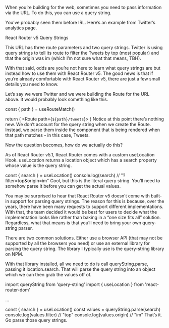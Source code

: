 When you’re building for the web, sometimes you need to pass information via the URL. To do this, you can use a query string.

You’ve probably seen them before IRL. Here’s an example from Twitter’s analytics page.

React Router v5 Query Strings

This URL has three route parameters and two query strings. Twitter is using query strings to tell its route to filter the Tweets by top (most popular) and that the origin was im (which I’m not sure what that means, TBH).

With that said, odds are you’re not here to learn what query strings are but instead how to use them with React Router v5. The good news is that if you’re already comfortable with React Router v5, there are just a few small details you need to know.

Let’s say we were Twitter and we were building the Route for the URL above. It would probably look something like this.

const { path } = useRouteMatch()

return (
  <Route path={`${path}/tweets`}>
    <Tweets />
  </Route>
)
Notice at this point there’s nothing new. We don’t account for the query string when we create the Route. Instead, we parse them inside the component that is being rendered when that path matches - in this case, Tweets.

Now the question becomes, how do we actually do this?

As of React Router v5.1, React Router comes with a custom useLocation Hook. useLocation returns a location object which has a search property whose value is the query string.

const { search } = useLocation()
console.log(search) // "?filter=top&origin=im"
Cool, but this is the literal query string. You’ll need to somehow parse it before you can get the actual values.

You may be surprised to hear that React Router v5 doesn’t come with built-in support for parsing query strings. The reason for this is because, over the years, there have been many requests to support different implementations. With that, the team decided it would be best for users to decide what the implementation looks like rather than baking in a “one size fits all” solution. Regardless, what that means is that you’ll need to bring your own query-string parser.

There are two common solutions. Either use a browser API (that may not be supported by all the browsers you need) or use an external library for parsing the query string. The library I typically use is the query-string library on NPM.

With that library installed, all we need to do is call queryString.parse, passing it location.search. That will parse the query string into an object which we can then grab the values off of.

import queryString from 'query-string'
import { useLocation } from 'react-router-dom'

...

const { search } = useLocation()
const values = queryString.parse(search)
console.log(values.filter) // "top"
console.log(values.origin) // "im"
That’s it. Go parse those query strings.